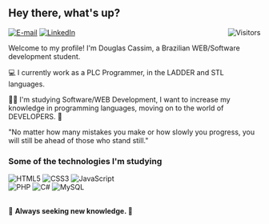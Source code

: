 <div>
  <h2>Hey there, what's up?</h2>

  
  <p>
    <a target="_blank" href="mailto:dcassim.silva@gmail.com"><img alt="E-mail" src="https://img.shields.io/badge/Gmail-D14836?style=flat-square&logo=gmail&logoColor=white"/></a>
    <a target="_blank" href="https://www.linkedin.com/in/douglas-cassim-b982a4102/"><img alt="LinkedIn" src="https://img.shields.io/badge/LinkedIn-D14836%3F?style=flat-square&logo=LinkedIn&logoColor=white&labelColor=blue&color=blue"/></a>
    <img align="right" alt="Visitors" src="https://api.visitorbadge.io/api/visitors?path=D-Cassim&labelColor=%232e3440&countColor=%23c7ced9&style=flat-square&labelStyle=lower" />
  </p>

  <p align="left">
   Welcome to my profile! I'm Douglas Cassim, a Brazilian WEB/Software development student.

💻 I currently work as a PLC Programmer, in the LADDER and STL languages.

👨‍🎓 I'm studying Software/WEB Development, I want to increase my knowledge in programming languages, moving on to the world of DEVELOPERS. 💪

"No matter how many mistakes you make or how slowly you progress, you will still be ahead of those who stand still."

  </p>
</div>

<div>
  <h3>Some of the technologies I'm studying</h3>
  <img alt="HTML5" src="https://img.shields.io/badge/html5-%23E34F26.svg?style=for-the-badge&logo=html5&logoColor=white"/>
  <img alt="CSS3" src="https://img.shields.io/badge/css3-%231572B6.svg?style=for-the-badge&logo=css3&logoColor=white"/>
  <img alt="JavaScript" src="https://img.shields.io/badge/javascript-%23323330.svg?style=for-the-badge&logo=javascript&logoColor=%23F7DF1E"/>
  <br>
  <img alt="PHP" src="https://img.shields.io/badge/php-%23777BB4.svg?style=for-the-badge&logo=php&logoColor=white"/>
  <img alt="C#" src="https://img.shields.io/badge/C%23-D14836%3F.svg?style=for-the-badge&logo=C%23&logoColor=white&labelColor=blue&color=blue">  
  <img alt="MySQL" src="https://img.shields.io/badge/mysql-%2300f.svg?style=for-the-badge&logo=mysql&logoColor=white"/>
</div>
<br>
<div>
  <p>🚀 <b>Always seeking new knowledge. </b>🚀</p>
 </div>



